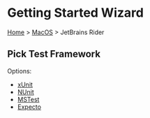 <!--
GENERATED FILE - DO NOT EDIT
This file was generated by [MarkdownSnippets](https://github.com/SimonCropp/MarkdownSnippets).
Source File: /docs/mdsource/wiz/picktest_MacOS_Rider.source.md
To change this file edit the source file and then run MarkdownSnippets.
-->

# Getting Started Wizard

[Home](/docs/wiz/readme.md) > [MacOS](pickide_MacOS.md) > JetBrains Rider

## Pick Test Framework

Options:
 * [xUnit](result_MacOS_Rider_xUnit.md)
 * [NUnit](result_MacOS_Rider_NUnit.md)
 * [MSTest](result_MacOS_Rider_MSTest.md)
 * [Expecto](result_MacOS_Rider_Expecto.md)
